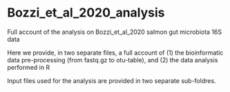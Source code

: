 # Bozzi_et_al_2020_analysis
Full account of the analysis on Bozzi_et_al_2020 salmon gut microbiota 16S data

Here we provide, in two separate files, a full account of 
(1) the bioinformatic data pre-processing (from fastq.gz to otu-table), and 
(2) the data analysis performed in R

Input files used for the analysis are provided in two separate sub-foldres.
